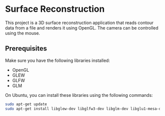 # Surface Reconstruction

This project is a 3D surface reconstruction application that reads contour data from a file and renders it using OpenGL. The camera can be controlled using the mouse.

## Prerequisites

Make sure you have the following libraries installed:

- OpenGL
- GLEW
- GLFW
- GLM

On Ubuntu, you can install these libraries using the following commands:

```sh
sudo apt-get update
sudo apt-get install libglew-dev libglfw3-dev libglm-dev libglu1-mesa-dev